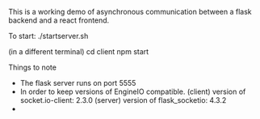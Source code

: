 This is a working demo of asynchronous communication between a flask backend and a react frontend.

To start:
./startserver.sh

(in a different terminal)
cd client
npm start

Things to note
- The flask server runs on port 5555
- In order to keep versions of EngineIO compatible.
(client) version of socket.io-client: 2.3.0
(server) version of flask_socketio: 4.3.2
- 
